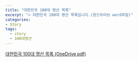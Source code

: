 ```yaml
---
title: "대한민국 100대 명산 목록"
excerpt: "> 대한민국 100대 명산 목록입니다.(원드라이브 word파일)"
categories:
- Story
tags:
  - story
  - 100대명산
---
```


[대한민국 100대 명산 목록 (OneDrive pdf)](https://1drv.ms/b/c/e9bf184784e8649b/ETUA6PokIplPhcAwou0cKIsBQone28tazDVdhdQsfZbOfQ)
